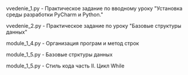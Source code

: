 vvedenie_1.py     - Практическое задание по вводному уроку "Установка среды разработки PyCharm и Python."

vvedenie_2.py     - Практическое задание по уроку "Базовые структуры данных"

module_1_4.py     - Организация програм и метод строк

module_1_5.py     - Базовые стрктуры данных

module_1_5.py     - Стиль кода часть II. Цикл While
